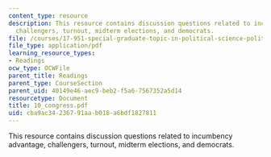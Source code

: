 ```yaml
---
content_type: resource
description: This resource contains discussion questions related to incumbency advantage,
  challengers, turnout, midterm elections, and democrats.
file: /courses/17-951-special-graduate-topic-in-political-science-political-behavior-fall-2005/cba9ac34236791aab018a6bdf1827811_10_congress.pdf
file_type: application/pdf
learning_resource_types:
- Readings
ocw_type: OCWFile
parent_title: Readings
parent_type: CourseSection
parent_uid: 40149e46-aec9-beb2-f5a6-7567352a5d14
resourcetype: Document
title: 10_congress.pdf
uid: cba9ac34-2367-91aa-b018-a6bdf1827811
---
```

This resource contains discussion questions related to incumbency advantage, challengers, turnout, midterm elections, and democrats.

